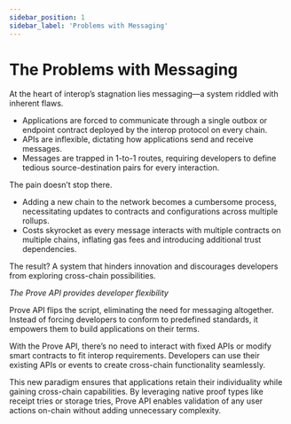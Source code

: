 ```yaml
---
sidebar_position: 1
sidebar_label: 'Problems with Messaging'
---
```


# The Problems with Messaging
At the heart of interop’s stagnation lies messaging—a system riddled with inherent flaws.

- Applications are forced to communicate through a single outbox or endpoint contract deployed by the interop protocol on every chain. 
- APIs are inflexible, dictating how applications send and receive messages.
- Messages are trapped in 1-to-1 routes, requiring developers to define tedious source-destination pairs for every interaction.

The pain doesn’t stop there. 
- Adding a new chain to the network becomes a cumbersome process, necessitating updates to contracts and configurations across multiple rollups. 
- Costs skyrocket as every message interacts with multiple contracts on multiple chains, inflating gas fees and introducing additional trust dependencies. 

The result? A system that hinders innovation and discourages developers from exploring cross-chain possibilities.

_The Prove API provides developer flexibility_

Prove API flips the script, eliminating the need for messaging altogether. Instead of forcing developers to conform to predefined standards, it empowers them to build applications on their terms. 

With the Prove API, there’s no need to interact with fixed APIs or modify smart contracts to fit interop requirements. Developers can use their existing APIs or events to create cross-chain functionality seamlessly.

This new paradigm ensures that applications retain their individuality while gaining cross-chain capabilities. By leveraging native proof types like receipt tries or storage tries, Prove API enables validation of any user actions on-chain without adding unnecessary complexity. 
